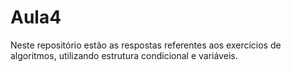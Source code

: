 # Aula4
Neste repositório estão as respostas referentes aos exercícios de algoritmos, utilizando estrutura condicional e variáveis.
